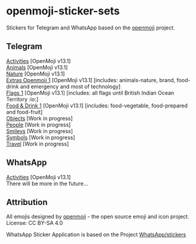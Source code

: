 # openmoji-sticker-sets
Stickers for Telegram and WhatsApp based on the [openmoji](https://github.com/hfg-gmuend/openmoji) project.  

## Telegram  
[Activities](https://t.me/addstickers/OpenMojiActivities) [OpenMoji v13.1]  
[Animals](https://t.me/addstickers/OpenMojiAnimals) [OpenMoji v13.1]   
[Nature](https://t.me/addstickers/OpenMojiNature) [OpenMoji v13.1]   
[Extras Openmoji 1](https://t.me/addstickers/OpenMojiExtras) [OpenMoji v13.1] [includes: animals-nature, brand, food-drink and emergency and most of technology]   
[Flags 1](https://t.me/addstickers/OpenMojiFlags) [OpenMoji v13.1] [includes: all flags until British Indian Ocean Territory :io:]  
[Food & Drink 1](https://t.me/addstickers/OpenMojiFood) [OpenMoji v13.1] [includes: food-vegetable, food-prepared and food-fruit]      
[Objects](https://t.me/addstickers/OpenMojiObjects) [Work in progress]  
[People](https://t.me/addstickers/OpenMojiPeople) [Work in progress]   
[Smileys](https://t.me/addstickers/OpenMojiSmileys) [Work in progress]  
[Symbols](https://t.me/addstickers/OpenMojiSymbols) [Work in progress]  
[Travel](https://t.me/addstickers/OpenMojiTravel) [Work in progress]  

## WhatsApp
[Activities](https://github.com/MEibenst/openmoji-sticker-sets/releases/download/v0.1.0-alpha/OpenMoji-StickerPack1.apk) [OpenMoji v13.1]   
There will be more in the future...

## Attribution
All emojis designed by [openmoji](https://github.com/hfg-gmuend/openmoji) - the open source emoji and icon project. License: CC BY-SA 4.0

WhatsApp Sticker Application is based on the Project [WhatsApp/stickers](https://github.com/WhatsApp/stickers)
